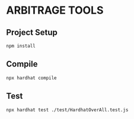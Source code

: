 # ARBITRAGE TOOLS

## Project Setup
```
npm install
```

## Compile
```
npx hardhat compile
```

## Test
```
npx hardhat test ./test/HardhatOverAll.test.js
```
